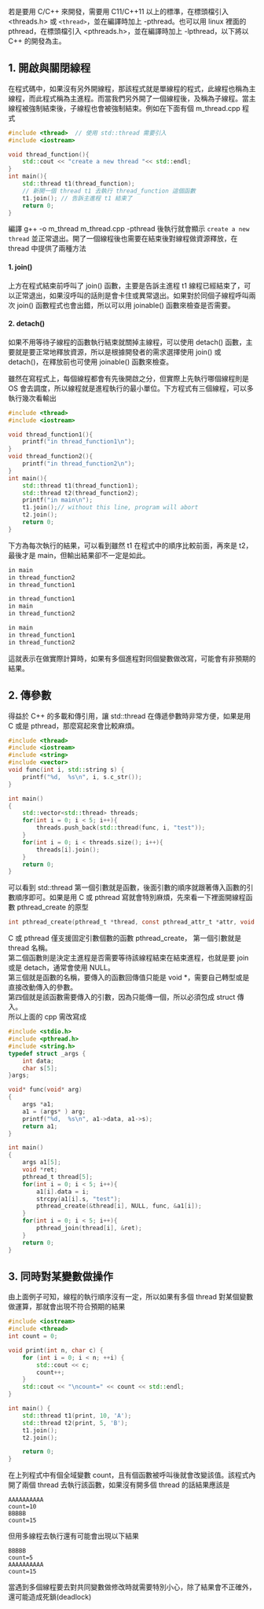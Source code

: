 若是要用 C/C++ 來開發，需要用 C11/C++11 以上的標準，在標頭檔引入 <threads.h> 或 ```<thread>```，並在編譯時加上 -pthread。也可以用 linux 裡面的 pthread，在標頭檔引入 <pthreads.h>，並在編譯時加上 -lpthread，以下將以 C++ 的開發為主。

## 1. 開啟與關閉線程
在程式碼中，如果沒有另外開線程，那該程式就是單線程的程式，此線程也稱為主線程，而此程式稱為主進程。而當我們另外開了一個線程後，及稱為子線程。當主線程被強制結束後，子線程也會被強制結束。例如在下面有個 m_thread.cpp 程式
```cpp
#include <thread>  // 使用 std::thread 需要引入
#include <iostream>

void thread_function(){
    std::cout << "create a new thread "<< std::endl;
}
int main(){
    std::thread t1(thread_function);
    // 新開一個 thread t1 去執行 thread_function 這個函數
    t1.join(); // 告訴主進程 t1 結束了
    return 0;
}
```
編譯 g++ -o m_thread m_thread.cpp -pthread 後執行就會顯示 ```create a new thread``` 並正常退出。開了一個線程後也需要在結束後對線程做資源釋放，在 thread 中提供了兩種方法

#### 1. join()
上方在程式結束前呼叫了 join() 函數，主要是告訴主進程 t1 線程已經結束了，可以正常退出，如果沒呼叫的話則是會卡住或異常退出。如果對於同個子線程呼叫兩次 join() 函數程式也會出錯，所以可以用 joinable() 函數來檢查是否需要。
#### 2. detach()
如果不用等待子線程的函數執行結束就關掉主線程，可以使用 detach() 函數，主要就是要正常地釋放資源，所以是根據開發者的需求選擇使用 join() 或 detach()，在釋放前也可使用 joinable() 函數來檢查。

雖然在寫程式上，每個線程都會有先後開啟之分，但實際上先執行哪個線程則是 OS 會去調度，所以線程就是進程執行的最小單位。下方程式有三個線程，可以多執行幾次看輸出
```cpp
#include <thread>
#include <iostream>

void thread_function1(){
    printf("in thread_function1\n");
}
void thread_function2(){
    printf("in thread_function2\n");
}
int main(){
    std::thread t1(thread_function1);
    std::thread t2(thread_function2);
    printf("in main\n");
    t1.join();// without this line, program will abort
    t2.join();
    return 0;
}
```
下方為每次執行的結果，可以看到雖然 t1 在程式中的順序比較前面，再來是 t2，最後才是 main，但輸出結果卻不一定是如此。
```cpp
in main
in thread_function2
in thread_function1
```
```cpp
in thread_function1
in main
in thread_function2
```
```cpp
in main
in thread_function1
in thread_function2
```
這就表示在做實際計算時，如果有多個進程對同個變數做改寫，可能會有非預期的結果。

## 2. 傳參數
得益於 C++ 的多載和傳引用，讓 std::thread 在傳遞參數時非常方便，如果是用 C 或是 pthread，那麼寫起來會比較麻煩。
```cpp
#include <thread>
#include <iostream>
#include <string>
#include <vector>
void func(int i, std::string s) {
    printf("%d,  %s\n", i, s.c_str());
}

int main()
{
    std::vector<std::thread> threads;
    for(int i = 0; i < 5; i++){
        threads.push_back(std::thread(func, i, "test"));
    }   
    for(int i = 0; i < threads.size(); i++){
        threads[i].join();
    }   
    return 0;
}
```
可以看到 std::thread 第一個引數就是函數，後面引數的順序就跟著傳入函數的引數順序即可。如果是用 C 或 pthread 寫就會特別麻煩，先來看一下裡面開線程函數 pthread_create 的原型 
```c
int pthread_create(pthread_t *thread, const pthread_attr_t *attr, void *(*start_routine) (void *), void *arg)
```
C 或 pthread 僅支援固定引數個數的函數 pthread_create，
第一個引數就是 thread 名稱。\
第二個函數則是決定主進程是否需要等待該線程結束在結束進程，也就是要 join 或是 detach，通常會使用 NULL。\
第三個就是函數的名稱，要傳入的函數回傳值只能是 void *，需要自己轉型或是直接改動傳入的參數。\
第四個就是該函數需要傳入的引數，因為只能傳一個，所以必須包成 struct 傳入。\
所以上面的 cpp 需改寫成
```c
#include <stdio.h>
#include <pthread.h>
#include <string.h>
typedef struct _args {
    int data;
    char s[5];
}args;

void* func(void* arg)
{
    args *a1;
    a1 = (args* ) arg;
    printf("%d,  %s\n", a1->data, a1->s);
    return a1;
}

int main()
{
    args a1[5];
    void *ret;
    pthread_t thread[5];
    for(int i = 0; i < 5; i++){
        a1[i].data = i;
        strcpy(a1[i].s, "test");
        pthread_create(&thread[i], NULL, func, &a1[i]);
    }   
    for(int i = 0; i < 5; i++){
        pthread_join(thread[i], &ret);
    }   
    return 0;
}
```

## 3. 同時對某變數做操作
由上面例子可知，線程的執行順序沒有一定，所以如果有多個 thread 對某個變數做運算，那就會出現不符合預期的結果
```cpp
#include <iostream>
#include <thread>
int count = 0;

void print(int n, char c) {
    for (int i = 0; i < n; ++i) {
        std::cout << c;
        count++;
    }
    std::cout << "\ncount=" << count << std::endl;
}

int main() {
    std::thread t1(print, 10, 'A');
    std::thread t2(print, 5, 'B');
    t1.join();
    t2.join();

    return 0;
}
```
在上列程式中有個全域變數 count，且有個函數被呼叫後就會改變該值。該程式內開了兩個 thread 去執行該函數，如果沒有開多個 thread 的話結果應該是
```
AAAAAAAAAA
count=10
BBBBB
count=15
```
但用多線程去執行還有可能會出現以下結果
```
BBBBB
count=5
AAAAAAAAAA
count=15
```
當遇到多個線程要去對共同變數做修改時就需要特別小心，除了結果會不正確外，還可能造成死鎖(deadlock)

